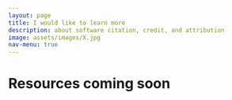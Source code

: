 ```yaml
---
layout: page
title: I would like to learn more
description: about software citation, credit, and attribution
image: assets/images/X.jpg
nav-menu: true
---
```

<h1>Resources coming soon</h1> 
